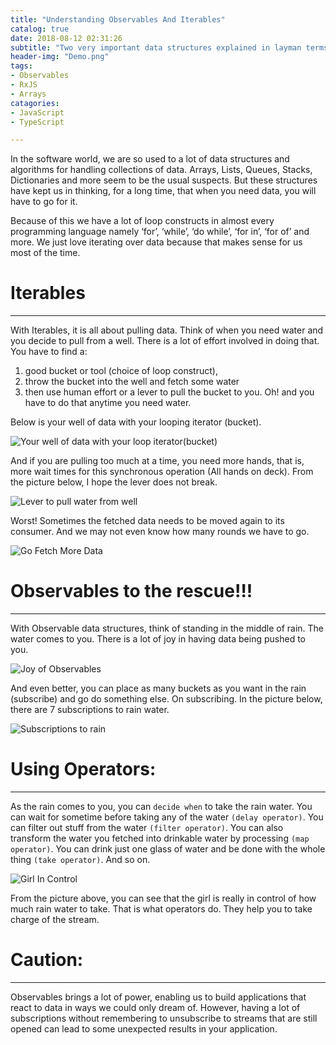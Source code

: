 ```yaml
---
title: "Understanding Observables And Iterables"
catalog: true
date: 2018-08-12 02:31:26
subtitle: "Two very important data structures explained in layman terms"
header-img: "Demo.png"
tags:
- Observables
- RxJS
- Arrays
catagories:
- JavaScript
- TypeScript

---
```

 In the software world, we are so used to a lot of data structures and algorithms for handling collections of data. Arrays, Lists, Queues, Stacks, Dictionaries and more seem to be the usual suspects. But these structures have kept us in thinking, for a long time, that when you need data, you will have to go for it.

 Because of this we have a lot of loop constructs in almost every programming language namely ‘for’, ‘while’, ‘do while’, ‘for in’, ‘for of’ and more. We just love iterating over data because that makes sense for us most of the time.


# Iterables
---
With Iterables, it is all about pulling data. Think of when you need water and you decide to pull from a well. There is a lot of effort involved in doing that. You have to find a:

1. good bucket or tool (choice of loop construct),
2. throw the bucket into the well and fetch some water
3. then use human effort or a lever to pull the bucket to you. Oh! and you have to do that anytime you need water.

Below is your well of data with your looping iterator (bucket).

![Your well of data with your loop iterator(bucket)](iterable1.jpeg)

And if you are pulling too much at a time, you need more hands, that is, more wait times for this synchronous operation (All hands on deck). From the picture below, I hope the lever does not break.

![Lever to pull water from well](iterable2.jpeg)

Worst! Sometimes the fetched data needs to be moved again to its consumer. And we may not even know how many rounds we have to go.

![Go Fetch More Data](iterable4.jpeg)

# Observables to the rescue!!!
---
With Observable data structures, think of standing in the middle of rain. The water comes to you. There is a lot of joy in having data being pushed to you.

![Joy of Observables](observable1.jpeg)

And even better, you can place as many buckets as you want in the rain (subscribe) and go do something else. On subscribing. In the picture below, there are 7 subscriptions to rain water.

![Subscriptions to rain](observable2.jpeg)


# Using Operators:
---
As the rain comes to you, you can `decide when` to take the rain water. You can wait for sometime before taking any of the water `(delay operator)`. You can filter out stuff from the water `(filter operator)`. You can also transform the water you fetched into drinkable water by processing `(map operator)`. You can drink just one glass of water and be done with the whole thing `(take operator)`. And so on.

![Girl In Control](observable3.jpeg)

From the picture above, you can see that the girl is really in control of how much rain water to take. That is what operators do. They help you to take charge of the stream.

#  Caution:
---
Observables brings a lot of power, enabling us to build applications that react to data in ways we could only dream of. However, having a lot of subscriptions without remembering to unsubscribe to streams that are still opened can lead to some unexpected results in your application.
